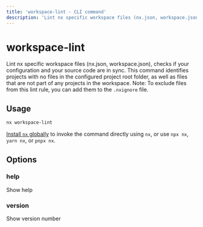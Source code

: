 ```yaml
---
title: 'workspace-lint - CLI command'
description: 'Lint nx specific workspace files (nx.json, workspace.json), checks if your configuration and your source code are in sync. This command identifies projects with no files in the configured project root folder, as well as files that are not part of any projects in the workspace. Note: To exclude files from this lint rule, you can add them to the `.nxignore` file.'
---
```


# workspace-lint

Lint nx specific workspace files (nx.json, workspace.json), checks if your configuration and your source code are in sync. This command identifies projects with no files in the configured project root folder, as well as files that are not part of any projects in the workspace. Note: To exclude files from this lint rule, you can add them to the `.nxignore` file.

## Usage

```bash
nx workspace-lint
```

[Install `nx` globally](/getting-started/nx-setup#install-nx) to invoke the command directly using `nx`, or use `npx nx`, `yarn nx`, or `pnpx nx`.

## Options

### help

Show help

### version

Show version number
